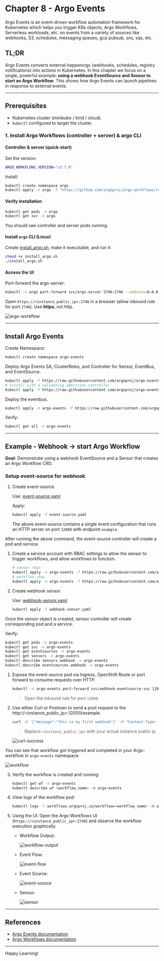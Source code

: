 # Chapter 8 - Argo Events

Argo Events is an event-driven workflow automation framework for Kubernetes which helps you trigger K8s objects, Argo Workflows, Serverless workloads, etc. on events from a variety of sources like webhooks, S3, schedules, messaging queues, gcp pubsub, sns, sqs, etc.

## TL;DR

Argo Events converts external happenings (webhooks, schedules, registry notifications) into actions in Kubernetes. In this chapter we focus on a single, powerful example: **using a webhook EventSource and Sensor to start an Argo Workflow**. This shows how Argo Events can launch pipelines in response to external events.

---

## Prerequisites

* Kubernetes cluster (minikube / kind / cloud).
* `kubectl` configured to target the cluster.

### 1. Install Argo Workflows (controller + server) & argo CLI

#### Controller & server (quick-start)

Set the version:

```bash
ARGO_WORKFLOWS_VERSION="v3.7.0"
```

Install:

```bash
kubectl create namespace argo
kubectl apply -n argo -f "https://github.com/argoproj/argo-workflows/releases/download/${ARGO_WORKFLOWS_VERSION}/quick-start-minimal.yaml"
```

#### Verify installation

```bash
kubectl get pods -n argo
kubectl get svc -n argo
```

You should see controller and server pods running.

#### Install `argo` CLI (Linux)

Create [install\_argo.sh](install_argo.sh), make it executable, and run it:

```bash
chmod +x install_argo.sh
./install_argo.sh
```

#### Access the UI

Port-forward the argo-server:

```bash
kubectl -n argo port-forward svc/argo-server 2746:2746 --address=0.0.0.0 &
```

Open `https://<instance_public_ip>:2746` in a browser (allow inbound rule for port `2746`). Use **https**, not http.

![argo-workflow](output_images/image-3.png)

---

## Install Argo Events

Create Namespace:
```bash
kubectl create namespace argo-events
```

Deploy Argo Events SA, ClusterRoles, and Controller for Sensor, EventBus, and EventSource.

```bash
kubectl apply -f https://raw.githubusercontent.com/argoproj/argo-events/stable/manifests/install.yaml
# Install with a validating admission controller
kubectl apply -f https://raw.githubusercontent.com/argoproj/argo-events/stable/manifests/install-validating-webhook.yaml
```

Deploy the eventbus.
```bash
kubectl apply -n argo-events -f https://raw.githubusercontent.com/argoproj/argo-events/stable/examples/eventbus/native.yaml
```

Verify:

```bash
kubectl get all -n argo-events
```

---

## Example - Webhook → start Argo Workflow

**Goal:** Demonstrate using a webhook EventSource and a Sensor that creates an Argo Workflow CRD.

### Setup event-source for webhook

1. Create event-source.

    Use: [event-source.yaml](event-source.yaml)

    Apply:
    ```bash
    kubectl apply -f event-source.yaml
    ```

    The above event-source contains a single event configuration that runs an HTTP server on port `12000` with endpoint `example`.

After running the above command, the event-source controller will create a pod and service.

1. Create a service account with RBAC settings to allow the sensor to trigger workflows, and allow workflows to function.

    ```bash
    # sensor rbac
    kubectl apply -n argo-events -f https://raw.githubusercontent.com/argoproj/argo-events/master/examples/rbac/sensor-rbac.yaml
    # workflow rbac
    kubectl apply -n argo-events -f https://raw.githubusercontent.com/argoproj/argo-events/master/examples/rbac/workflow-rbac.yaml
    ```

2. Create webhook sensor.

    Use: [webhook-sensor.yaml](webhook-sensor.yaml)

    ```bash
    kubectl apply -f webhook-sensor.yaml
    ```

Once the sensor object is created, sensor controller will create corresponding pod and a service.

Verify:

```bash
kubectl get pods -n argo-events
kubectl get svc -n argo-events
kubectl get eventsources -n argo-events
kubectl get sensors -n argo-events
kubectl describe sensors webhook -n argo-events
kubectl describe eventsources webhook -n argo-events
```


1. Expose the event-source pod via Ingress, OpenShift Route or port forward to consume requests over HTTP.

    ```bash
    kubectl -n argo-events port-forward svc/webhook-eventsource-svc 12000:12000 --address=0.0.0.0 &
    ```

    > Open the inbound rule for port `12000`.

2. Use either Curl or Postman to send a post request to the http://<instance_public_ip>:12000/example.

    ```bash
    curl -d '{"message":"this is my first webhook"}' -H "Content-Type: application/json" -X POST http://<instance_public_ip>:12000/example
    ```

    > Replace `<instance_public_ip>` with your actual instance public ip.

    ![curl-success](output_images/image-2.png)

You can see that workflow got triggered and completed in your Argo-workflow in `argo-events` namespace.

![workflow](output_images/image-1.png)

3. Verify the workflow is created and running:
    ```bash
    kubectl get wf -n argo-events
    kubectl describe wf <workflow_name> -n argo-events
    ```

4. View logs of the workflow pod:
    ```bash
    kubectl logs -l workflows.argoproj.io/workflow=<workflow_name> -n argo-events
    ```

5. Using the UI:
   Open the Argo Workflows UI (`https://<instance_public_ip>:2746`) and observe the workflow execution graphically.

    * Workflow Output:

        ![workflow-output](output_images/image-4.png)
    
    * Event Flow:

        ![event-flow](output_images/image-5.png)

    * Event Source:

        ![event-source](output_images/image-6.png)

    * Sensor:

        ![sensor](output_images/image-7.png)
    
---

## References

* [Argo Events documentation](https://argoproj.github.io/argo-events/)
* [Argo Workflows documentation](https://argo-workflows.readthedocs.io/en/latest/)

---

Happy Learning!